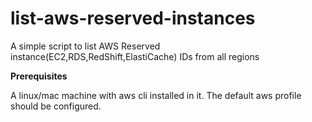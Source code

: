# list-aws-reserved-instances

A simple script to list AWS Reserved instance(EC2,RDS,RedShift,ElastiCache) IDs from all regions

**Prerequisites**

A linux/mac machine with aws cli installed in it. The default aws profile should be configured.
